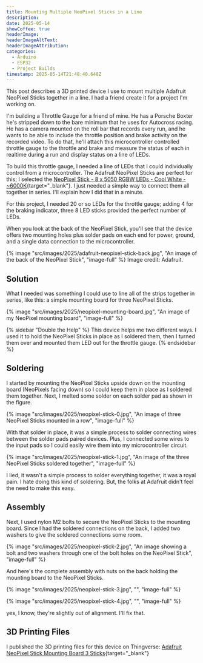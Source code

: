```yaml
---
title: Mounting Multiple NeoPixel Sticks in a Line
description: 
date: 2025-05-14
showCoffee: true
headerImage: 
headerImageAltText: 
headerImageAttribution: 
categories:
  - Arduino
  - ESP32
  - Project Builds
timestamp: 2025-05-14T21:48:40.648Z
---
```


This post describes a 3D printed device I use to mount multiple Adafruit NeoPixel Sticks together in a line. I had a friend create it for a project I'm working on.

I'm building a Throttle Gauge for a friend of mine. He has a Porsche Boxter he's stripped down to the bare minimum that he uses for Autocross racing. He has a camera mounted on the roll bar that records every run, and he wants to be able to include the throttle position and brake activity on the recorded video. To do that, he'll attach this microcontroller controlled throttle gauge to the throttle and brake and measure the status of each in realtime during a run and display status on a line of LEDs.

To build this throttle gauge, I needed a line of LEDs that I could individually control from a microcontroller. The Adafruit NeoPixel Sticks are perfect for this; I selected the [NeoPixel Stick - 8 x 5050 RGBW LEDs - Cool White - ~6000K](https://www.adafruit.com/product/2869){target="_blank"}. I just needed a simple way to connect them all together in series. I'll explain how I did that in a minute.

For this project, I needed 20 or so LEDs for the throttle gauge; adding 4 for the braking indicator, three 8 LED sticks provided the perfect number of LEDs. 

When you look at the back of the NeoPixel Stick, you'll see that the device offers two mounting holes plus solder pads on each end for power, ground, and a single data connection to the microcontroller.

{% image "src/images/2025/adafruit-neopixel-stick-back.jpg", "An image of the back of the NeoPixel Stick", "image-full" %}
Image credit: Adafruit.

## Solution

What I needed was something I could use to line all of the strips together in series, like this: a simple mounting board for three NeoPixel Sticks.

{% image "src/images/2025/neopixel-mounting-board.jpg", "An image of my NeoPixel mounting board", "image-full" %}

{% sidebar "Double the Help" %}
This device helps me two different ways. I used it to hold the NeoPixel Sticks in place as I soldered them, then I turned them over and mounted them LED out for the throttle gauge.
{% endsidebar %}

## Soldering

I started by mounting the NeoPixel Sticks upside down on the mounting board (NeoPixels facing down) so I could keep them in place as I soldered them together. Next, I melted some solder on each solder pad as shown in the figure.

{% image "src/images/2025/neopixel-stick-0.jpg", "An image of three NeoPixel Sticks mounted in a row", "image-full" %}

With that solder in place, it was a simple process to solder connecting wires between the solder pads paired devices. Plus, I connected some wires to the input pads so I could easily wire them into my microcontroller circuit.

{% image "src/images/2025/neopixel-stick-1.jpg", "An image of the three NeoPixel Sticks soldered together", "image-full" %}

I lied, it wasn't a simple process to solder everything together, it was a royal pain. I hate doing this kind of soldering. But, the folks at Adafruit didn't feel the need to make this easy. 

## Assembly

Next, I used nylon M2 bolts to secure the NeoPixel Sticks to the mounting board. Since I had the soldered connections on the back, I added two washers to give the soldered connections some room.

{% image "src/images/2025/neopixel-stick-2.jpg", "An image showing a bolt and two washers through one of the bolt holes on the NeoPixel Stick", "image-full" %}

And here's the complete assembly with nuts on the back holding the mounting board to the NeoPixel Sticks.

{% image "src/images/2025/neopixel-stick-3.jpg", "", "image-full" %}

{% image "src/images/2025/neopixel-stick-4.jpg", "", "image-full" %}

yes, I know, they're slightly out of alignment. I'll fix that.

## 3D Printing Files

I published the 3D printing files for this device on Thingverse: [Adafruit NeoPixel Stick Mounting Board 3 Sticks](https://www.thingiverse.com/thing:7038224){target="_blank"}
